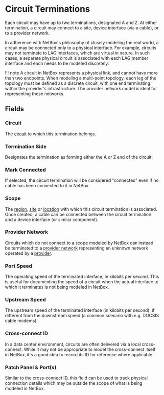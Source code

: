 # Circuit Terminations

Each circuit may have up to two terminations, designated A and Z. At either termination, a circuit may connect to a site, device interface (via a cable), or to a provider network.

In adherence with NetBox's philosophy of closely modeling the real world, a circuit may be connected only to a physical interface. For example, circuits may not terminate to LAG interfaces, which are virtual in nature. In such cases, a separate physical circuit is associated with each LAG member interface and each needs to be modeled discretely.

!!! note
    A circuit in NetBox represents a physical link, and cannot have more than two endpoints. When modeling a multi-point topology, each leg of the topology must be defined as a discrete circuit, with one end terminating within the provider's infrastructure. The provider network model is ideal for representing these networks.

## Fields

### Circuit

The [circuit](./circuit.md) to which this termination belongs.

### Termination Side

Designates the termination as forming either the A or Z end of the circuit.

### Mark Connected

If selected, the circuit termination will be considered "connected" even if no cable has been connected to it in NetBox.

### Scope

The [region](../dcim/region.md), [site](../dcim/site.md) or [location](../dcim/location.md) with which this circuit termination is associated. Once created, a cable can be connected between the circuit termination and a device interface (or similar component).

### Provider Network

Circuits which do not connect to a scope modeled by NetBox can instead be terminated to a [provider network](./providernetwork.md) representing an unknown network operated by a [provider](./provider.md).

### Port Speed

The operating speed of the terminated interface, in kilobits per second. This is useful for documenting the speed of a circuit when the actual interface to which it terminates is not being modeled in NetBox.

### Upstream Speed

The upstream speed of the terminated interface (in kilobits per second), if different from the downstream speed (a common scenario with e.g. DOCSIS cable modems).

### Cross-connect ID

In a data center environment, circuits are often delivered via a local cross-connect. While it may not be appropriate to model the cross-connect itself in NetBox, it's a good idea to record its ID for reference where applicable.

### Patch Panel & Port(s)

Similar to the cross-connect ID, this field can be used to track physical connection details which may be outside the scope of what is being modeled in NetBox.
